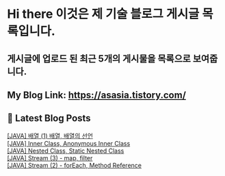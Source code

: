 # Hi there 이것은 제 기술 블로그 게시글 목록입니다.
## 게시글에 업로드 된 최근 5개의 게시물을 목록으로 보여줍니다.

## My Blog Link: https://asasia.tistory.com/

## 📕 Latest Blog Posts

<a href=https://asasia.tistory.com/62>[JAVA] 배열 (1) 배열, 배열의 선언</a></br><a href=https://asasia.tistory.com/61>[JAVA] Inner Class, Anonymous Inner Class</a></br><a href=https://asasia.tistory.com/60>[JAVA] Nested Class, Static Nested Class</a></br><a href=https://asasia.tistory.com/59>[JAVA] Stream (3) - map, filter</a></br><a href=https://asasia.tistory.com/58>[JAVA] Stream (2) - forEach, Method Reference</a></br>
